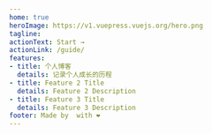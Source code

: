 ```yaml
---
home: true
heroImage: https://v1.vuepress.vuejs.org/hero.png
tagline:
actionText: Start →
actionLink: /guide/
features:
- title: 个人博客
  details: 记录个人成长的历程
- title: Feature 2 Title
  details: Feature 2 Description
- title: Feature 3 Title
  details: Feature 3 Description
footer: Made by  with ❤️
---
```


